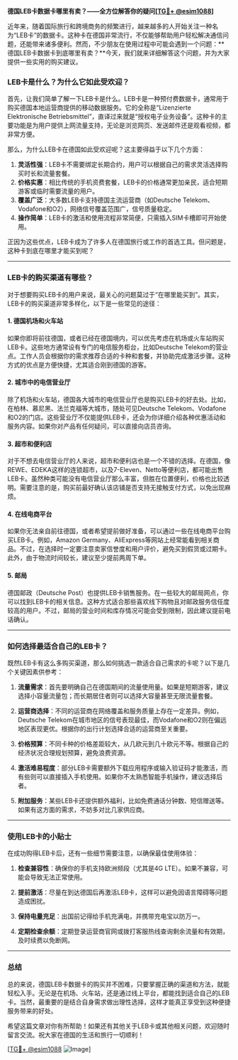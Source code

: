 **德国LEB卡数据卡哪里有卖？——全方位解答你的疑问[[TG💪+ @esim1088](https://t.me/s/esim1088)]**

近年来，随着国际旅行和跨境商务的频繁进行，越来越多的人开始关注一种名为“LEB卡”的数据卡。这种卡在德国非常流行，不仅能够帮助用户轻松解决通信问题，还能带来诸多便利。然而，不少朋友在使用过程中可能会遇到一个问题：**德国LEB卡数据卡到底哪里有卖？**今天，我们就来详细解答这个问题，并为大家提供一些实用的购买建议。

### LEB卡是什么？为什么它如此受欢迎？

首先，让我们简单了解一下LEB卡是什么。LEB卡是一种预付费数据卡，通常用于购买德国本地运营商提供的移动数据服务。它的全称是“Lizenzierte Elektronische Betriebsmittel”，直译过来就是“授权电子业务设备”。这种卡的主要功能是为用户提供上网流量支持，无论是浏览网页、发送邮件还是观看视频，都非常方便。

那么，为什么LEB卡在德国如此受欢迎呢？这主要得益于以下几个方面：

1. **灵活性强**：LEB卡不需要绑定长期合约，用户可以根据自己的需求灵活选择购买时长和流量套餐。
2. **价格实惠**：相比传统的手机资费套餐，LEB卡的价格通常更加亲民，适合短期游客或临时需要流量的用户。
3. **覆盖广泛**：大多数LEB卡支持德国主流运营商（如Deutsche Telekom、Vodafone和O2），网络信号覆盖范围广，信号质量稳定。
4. **操作简单**：LEB卡的激活和使用流程非常简便，只需插入SIM卡槽即可开始使用。

正因为这些优点，LEB卡成为了许多人在德国旅行或工作的首选工具。但问题是，这种卡到底在哪里才能买到呢？

---

### LEB卡的购买渠道有哪些？

对于想要购买LEB卡的用户来说，最关心的问题莫过于“在哪里能买到”。其实，LEB卡的购买渠道非常多样化，以下是一些常见的途径：

#### 1. 德国机场和火车站
如果你即将前往德国，或者已经在德国境内，可以优先考虑在机场或火车站购买LEB卡。这些地方通常设有专门的电信服务柜台，比如Deutsche Telekom的营业点。工作人员会根据你的需求推荐合适的卡种和套餐，并协助完成激活步骤。这种方式的优点是方便快捷，尤其适合刚到德国的游客。

#### 2. 城市中的电信营业厅
除了机场和火车站，德国各大城市的电信营业厅也是购买LEB卡的好去处。比如，在柏林、慕尼黑、法兰克福等大城市，随处可见Deutsche Telekom、Vodafone和O2的门店。这些营业厅不仅能提供LEB卡，还会为你详细介绍各种优惠活动和服务内容。如果你对产品有任何疑问，可以直接向店员咨询。

#### 3. 超市和便利店
对于不想去电信营业厅的人来说，超市和便利店也是一个不错的选择。在德国，像REWE、EDEKA这样的连锁超市，以及7-Eleven、Netto等便利店，都可能出售LEB卡。虽然种类可能没有电信营业厅那么丰富，但胜在位置便利，价格也比较透明。需要注意的是，购买前最好确认该店铺是否支持无接触支付方式，以免出现麻烦。

#### 4. 在线电商平台
如果你无法亲自前往德国，或者希望提前做好准备，可以通过一些在线电商平台购买LEB卡。例如，Amazon Germany、AliExpress等网站上经常能看到相关商品。不过，在选择时一定要注意卖家信誉度和用户评价，避免买到假货或过期卡。此外，由于物流时间较长，建议至少提前两周下单。

#### 5. 邮局
德国邮政（Deutsche Post）也提供LEB卡销售服务。在一些较大的邮局网点，你可以找到LEB卡的相关信息。这种方式适合那些喜欢线下购物且对邮政服务信任度较高的用户。不过，邮局的营业时间和库存情况可能会受到限制，因此建议提前电话确认。

---

### 如何选择最适合自己的LEB卡？

既然LEB卡有这么多购买渠道，那么如何挑选一款适合自己需求的卡呢？以下是几个关键因素供参考：

1. **流量需求**：首先要明确自己在德国期间的流量使用量。如果是短期游客，建议选择小容量流量包；而长期居住者则可以选择大容量甚至无限流量套餐。

2. **运营商选择**：不同的运营商在网络覆盖和服务质量上存在一定差异。例如，Deutsche Telekom在城市地区的信号表现最佳，而Vodafone和O2则在偏远地区表现更优。根据你的出行计划选择合适的运营商至关重要。

3. **价格预算**：不同卡种的价格差距较大，从几欧元到几十欧元不等。根据自己的经济状况合理规划预算，避免浪费资源。

4. **激活难易程度**：部分LEB卡需要额外下载应用程序或输入验证码才能激活，而有些则可以直接插入手机使用。如果你不太熟悉智能手机操作，建议选择后者。

5. **附加服务**：某些LEB卡还提供额外福利，比如免费通话分钟数、短信赠送等。如果有这方面的需求，不妨多对比几家供应商。

---

### 使用LEB卡的小贴士

在成功购得LEB卡后，还有一些细节需要注意，以确保最佳使用体验：

1. **检查兼容性**：确保你的手机支持欧洲频段（尤其是4G LTE）。如果不兼容，可能会导致无法正常使用。

2. **提前激活**：尽量在到达德国后再激活LEB卡，这样可以避免因语言障碍等问题造成困扰。

3. **保持电量充足**：出国前记得给手机充满电，并携带充电宝以防万一。

4. **定期检查余额**：定期登录运营商官网或拨打客服热线查询剩余流量和有效期，及时续费以免断网。

---

### 总结

总的来说，德国LEB卡数据卡的购买并不困难，只要掌握正确的渠道和方法，就能轻松入手。无论是在机场、火车站，还是通过线上平台，都能找到适合自己的LEB卡。当然，最重要的是结合自身需求做出理性选择，这样才能真正享受到这种便捷服务带来的好处。

希望这篇文章对你有所帮助！如果还有其他关于LEB卡或其他相关问题，欢迎随时留言交流。祝大家在德国的生活和旅行一切顺利！

[[TG💪+ @esim1088](https://t.me/s/esim1088) ![Image](https://i.postimg.cc/4NQfJmqS/Snipaste-2025-05-13-00-14-12.png)]